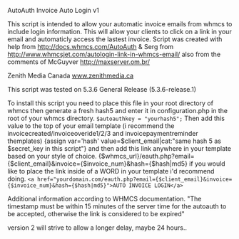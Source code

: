 AutoAuth Invoice Auto Login v1

This script is intended to allow your automatic invoice emails from whmcs to include login information.
This will allow your clients to click on a link in your email and automaticly access the lastest invoice.
Script was created with help from http://docs.whmcs.com/AutoAuth & Serg from http://www.whmcsjet.com/autologin-link-in-whmcs-email/ also from the comments of McGuyver http://maxserver.om.br/


Zenith Media Canada
www.zenithmedia.ca

This script was tested on 5.3.6 General Release (5.3.6-release.1)

To install this script you need to place this file in your root directory of whmcs
then generate a fresh hash5 and enter it in configuration.php in the root of your whmcs directory.
<code>$autoauthkey = "yourhash5";</code>
Then add this value to the top of your email template (i recommend the invoicecreated/invoiceoveride1/2/3 and invoicepaymentreminder themplates)
{assign var='hash' value=$client_email|cat:"same hash 5 as $secret_key in this script"}
and then add this link anywhere in your template based on your style of choice.
{$whmcs_url}/eauth.php?email={$client_email}&invoice={$invoice_num}&hash={$hash|md5}
if you would like to place the link inside of a WORD in your template i'd recommend doing.
```<a href="yourdomain.com/eauth.php?email={$client_email}&invoice={$invoice_num}&hash={$hash|md5}">AUTO INVOICE LOGIN</a>```

Additional information according to WHMCS documentation.
"The timestamp must be within 15 minutes of the server time for the autoauth to be accepted, otherwise the link is considered to be expired"

version 2 will strive to allow a longer delay, maybe 24 hours..
